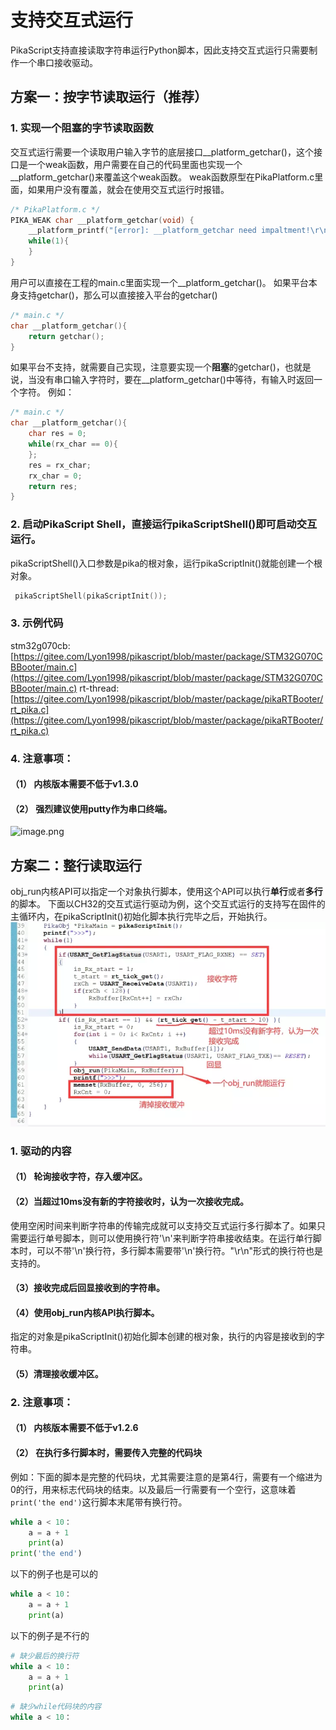 # 支持交互式运行
PikaScript支持直接读取字符串运行Python脚本，因此支持交互式运行只需要制作一个串口接收驱动。
## 方案一：按字节读取运行（推荐）
### 1. 实现一个阻塞的字节读取函数
交互式运行需要一个读取用户输入字节的底层接口__platform_getchar()，这个接口是一个weak函数，用户需要在自己的代码里面也实现一个__platform_getchar()来覆盖这个weak函数。
weak函数原型在PikaPlatform.c里面，如果用户没有覆盖，就会在使用交互式运行时报错。
```c
/* PikaPlatform.c */
PIKA_WEAK char __platform_getchar(void) {
    __platform_printf("[error]: __platform_getchar need impaltment!\r\n");
    while(1){
    }
}
```
用户可以直接在工程的main.c里面实现一个__platform_getchar()。
如果平台本身支持getchar()，那么可以直接接入平台的getchar()
```c
/* main.c */
char __platform_getchar(){
    return getchar();
}
```
如果平台不支持，就需要自己实现，注意要实现一个**阻塞**的getchar()，也就是说，当没有串口输入字符时，要在__platform_getchar()中等待，有输入时返回一个字符。
例如：
```c
/* main.c */
char __platform_getchar(){
    char res = 0;
    while(rx_char == 0){
    };
    res = rx_char;
    rx_char = 0;
    return res;
}
```
### 2. 启动PikaScript Shell，直接运行pikaScriptShell()即可启动交互运行。
pikaScriptShell()入口参数是pika的根对象，运行pikaScriptInit()就能创建一个根对象。
```c
 pikaScriptShell(pikaScriptInit());
```
### 3. 示例代码
stm32g070cb: [https://gitee.com/Lyon1998/pikascript/blob/master/package/STM32G070CBBooter/main.c](https://gitee.com/Lyon1998/pikascript/blob/master/package/STM32G070CBBooter/main.c)
rt-thread: [https://gitee.com/Lyon1998/pikascript/blob/master/package/pikaRTBooter/rt_pika.c](https://gitee.com/Lyon1998/pikascript/blob/master/package/pikaRTBooter/rt_pika.c)
### 4. 注意事项：
#### （1） 内核版本需要不低于v1.3.0
#### （2） 强烈建议使用putty作为串口终端。
![image.png](https://cdn.nlark.com/yuque/0/2022/png/22991477/1641178790145-2f026e70-4ba1-4e9a-b05f-c602b2bd8cad.png)
## 方案二：整行读取运行
obj_run内核API可以指定一个对象执行脚本，使用这个API可以执行**单行**或者**多行**的脚本。
下面以CH32的交互式运行驱动为例，这个交互式运行的支持写在固件的主循环内，在pikaScriptInit()初始化脚本执行完毕之后，开始执行。
![](assets/1638495382112-7d45db4b-c1d5-4573-a06e-7b72140a3abf.webp)
### 1. 驱动的内容
#### （1） 轮询接收字符，存入缓冲区。
#### （2）当超过10ms没有新的字符接收时，认为一次接收完成。
使用空闲时间来判断字符串的传输完成就可以支持交互式运行多行脚本了。如果只需要运行单号脚本，则可以使用换行符'\n'来判断字符串接收结束。在运行单行脚本时，可以不带'\n'换行符，多行脚本需要带'\n'换行符。"\r\n"形式的换行符也是支持的。
#### （3）接收完成后回显接收到的字符串。
#### （4）使用obj_run内核API执行脚本。
指定的对象是pikaScriptInit()初始化脚本创建的根对象，执行的内容是接收到的字符串。
#### （5）清理接收缓冲区。


### 2. 注意事项：
#### （1） 内核版本需要不低于v1.2.6
#### （2） 在执行多行脚本时，需要传入完整的代码块
例如：下面的脚本是完整的代码块，尤其需要注意的是第4行，需要有一个缩进为0的行，用来标志代码块的结束。以及最后一行需要有一个空行，这意味着`print('the end')`这行脚本末尾带有换行符。
```python
while a < 10：
	a = a + 1
    print(a)
print('the end')

```
以下的例子也是可以的
```python
while a < 10：
	a = a + 1
    print(a)

```
以下的例子是不行的
```python
# 缺少最后的换行符
while a < 10：
	a = a + 1
    print(a)
```
```python
# 缺少while代码块的内容
while a < 10：

```

